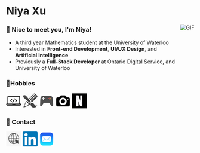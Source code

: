 # Niya Xu

<img alt="GIF" align="right" height="370px" src="assets/gifs/kittygif.gif"/>

### 🐹 Nice to meet you, I'm Niya!
- A third year Mathematics student at the University of Waterloo
- Interested in **Front-end Development**, **UI/UX Design**, and **Artificial Intelligence**
- Previously a **Full-Stack Developer** at Ontario Digital Service, and University of Waterloo

### 🍓Hobbies
<div>
<img src="assets/images/codingicon.png" height="40px">
<img src="assets/images/drawingicon.png" height="40px">
<img src="assets/images/gamecontroller.png" height="40px">
<img src="assets/images/cameraicon.png" height="40px">
<img src="assets/images/netflixicon.jpg" height="40px">
</div>

### 💌 Contact
<a href="https://kneeya.github.io/" target="_blank"><img src="assets/images/websitelogo.png" height="40px"></a> 
<a href="https://www.linkedin.com/in/niya-xu/" target="_blank"><img src="assets/images/linkedin.png" height="40px"></a> 
<a href="mailto:nyxu@uwaterloo.ca" target="_blank"><img src="assets/images/maillogo.png" height="40px"></a> 
